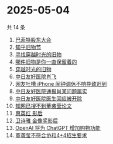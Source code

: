 # 2025-05-04

共 14 条

<!-- BEGIN ZHIHUSEARCH -->
<!-- 最后更新时间 Sun May 04 2025 22:14:16 GMT+0800 (China Standard Time) -->
1. [巴菲特股东大会](https://www.zhihu.com/search?q=巴菲特股东大会)
1. [知乎旧物节](https://www.zhihu.com/search?q=知乎旧物节)
1. [寻找穿越时光的旧物](https://www.zhihu.com/search?q=寻找穿越时光的旧物)
1. [哪件旧物是你一直保留着的](https://www.zhihu.com/search?q=哪件旧物是你一直保留着的)
1. [穿越时光的旧物](https://www.zhihu.com/search?q=穿越时光的旧物)
1. [中日友好医院肖飞](https://www.zhihu.com/search?q=中日友好医院肖飞)
1. [网友吐槽 iPhone 闹钟调休不响导致迟到](https://www.zhihu.com/search?q=网友吐槽%20iPhone%20闹钟调休不响导致迟到)
1. [中日友好医院通报肖某问题属实](https://www.zhihu.com/search?q=中日友好医院通报肖某问题属实)
1. [中日友好医院医生回应被开除](https://www.zhihu.com/search?q=中日友好医院医生回应被开除)
1. [知网已搜不到董袭莹论文](https://www.zhihu.com/search?q=知网已搜不到董袭莹论文)
1. [惠英红 影后](https://www.zhihu.com/search?q=惠英红%20影后)
1. [卫诗雅 金像奖影后](https://www.zhihu.com/search?q=卫诗雅%20金像奖影后)
1. [OpenAI 将为 ChatGPT 增加购物功能](https://www.zhihu.com/search?q=OpenAI%20将为%20ChatGPT%20增加购物功能)
1. [董袭莹不符合协和4+4招生要求](https://www.zhihu.com/search?q=董袭莹不符合协和4+4招生要求)
<!-- END ZHIHUSEARCH -->
